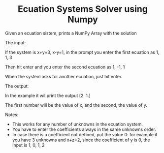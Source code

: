 <h1 align="Center"> Ecuation Systems Solver using Numpy  </h1>
<p> Given an ecuation sistem, prints a NumPy Array with the solution </p> 
<p> The input:</p> 
<p> If the system is x+y=3, x-y=1, in the prompt you enter the first ecuation as 1, 1, 3 </p> 
<p> Then hit enter and you enter the second ecuation as 1, -1, 1 </p> 
<p> When the system asks for another ecuation, just hit enter. </p> 
<p> The output:</p> 
<p> In the example it wil print the output [2. 1.] </p> 
<p> The first number will be the value of x, and the second, the value of y. </p> 
<p> Notes: </p>
<ul>
  <li>This works for any number of unknowns in the ecuation system. </li>
  <li>You have to enter the coefficients always in the same unknowns order. </li>
  <li>In case there is a coefficient not defined, put the value 0: for example if you have 3 unknowns and x+z=2, since the coefficient of y is 0, the input is 1, 0, 1, 2 </li> 
</ul>
